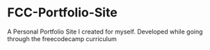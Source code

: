 # FCC-Portfolio-Site
A Personal Portfolio Site I created for myself. Developed while going through the freecodecamp curriculum
